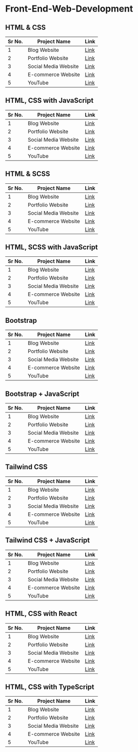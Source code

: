 # Front-End-Web-Development

## HTML & CSS
|Sr No. | Project Name | Link |
|-------|---------|------|
| 1 | Blog Website | [Link](https://github.com/AdyaTech/Front-End-Web-Development/tree/main/HTML%20%26%20CSS/Blog%20Website%20Clone) |
| 2 | Portfolio Website | [Link](https://github.com/AdyaTech/Front-End-Web-Development/tree/main/HTML%20%26%20CSS/Portfolio%20Website%20Clone) |
| 3 | Social Media Website | [Link](https://github.com/AdyaTech/Front-End-Web-Development/tree/main/HTML%20%26%20CSS/Social%20Media%20Website) |
| 4 | E-commerce Website | [Link](https://github.com/AdyaTech/Front-End-Web-Development/tree/main/HTML%20%26%20CSS/E-commerce%20Website%20Clone) |
| 5 | YouTube | [Link](https://github.com/AdyaTech/Front-End-Web-Development/tree/main/HTML%20%26%20CSSt/YouTube%20Clone) |


## HTML, CSS with JavaScript
|Sr No. | Project Name | Link |
|-------|---------|------|
| 1 | Blog Website | [Link](https://github.com/AdyaTech/Front-End-Web-Development/tree/main/HTML%2C%20CSS%20with%20JavaScript/Blog%20Website%20Clone) |
| 2 | Portfolio Website | [Link](https://github.com/AdyaTech/Front-End-Web-Development/tree/main/HTML%2C%20CSS%20with%20JavaScript/Portfolio%20Website%20Clone) |
| 3 | Social Media Website | [Link](https://github.com/AdyaTech/Front-End-Web-Development/tree/main/HTML%2C%20CSS%20with%20JavaScript/Social%20Media%20Website) |
| 4 | E-commerce Website | [Link](https://github.com/AdyaTech/Front-End-Web-Development/tree/main/HTML%2C%20CSS%20with%20JavaScript/E-commerce%20Website%20Clone) |
| 5 | YouTube | [Link](https://github.com/AdyaTech/Front-End-Web-Development/tree/main/HTML%2C%20CSS%20with%20JavaScript/YouTube%20Clone) |


## HTML & SCSS
|Sr No. | Project Name | Link |
|-------|---------|------|
| 1 | Blog Website | [Link](https://github.com/AdyaTech/Front-End-Web-Development/tree/main/HTML%20%26%20SCSS/Blog%20Website%20Clone) |
| 2 | Portfolio Website | [Link](https://github.com/AdyaTech/Front-End-Web-Development/tree/main/HTML%20%26%20SCSS/Portfolio%20Website%20Clone) |
| 3 | Social Media Website | [Link](https://github.com/AdyaTech/Front-End-Web-Development/tree/main/HTML%20%26%20SCSS/Social%20Media%20Website) |
| 4 | E-commerce Website | [Link](https://github.com/AdyaTech/Front-End-Web-Development/tree/main/HTML%20%26%20SCSS/E-commerce%20Website%20Clone) |
| 5 | YouTube | [Link](https://github.com/AdyaTech/Front-End-Web-Development/tree/main/HTML%20%26%20SCSS/YouTube%20Clone) |


## HTML, SCSS with JavaScript
|Sr No. | Project Name | Link |
|-------|---------|------|
| 1 | Blog Website | [Link](https://github.com/AdyaTech/Front-End-Web-Development/tree/main/HTML%2C%20SCSS%20with%20JavaScript/Blog%20Website%20Clone) |
| 2 | Portfolio Website | [Link](https://github.com/AdyaTech/Front-End-Web-Development/tree/main/HTML%2C%20SCSS%20with%20JavaScript/Portfolio%20Website%20Clone) |
| 3 | Social Media Website | [Link](https://github.com/AdyaTech/Front-End-Web-Development/tree/main/HTML%2C%20SCSS%20with%20JavaScript/Social%20Media%20Website) |
| 4 | E-commerce Website | [Link](https://github.com/AdyaTech/Front-End-Web-Development/tree/main/HTML%2C%20SCSS%20with%20JavaScript/E-commerce%20Website%20Clone) |
| 5 | YouTube | [Link](https://github.com/AdyaTech/Front-End-Web-Development/tree/main/HTML%2C%20SCSS%20with%20JavaScript/YouTube%20Clone) |


## Bootstrap
|Sr No. | Project Name | Link |
|-------|---------|------|
| 1 | Blog Website | [Link](https://github.com/AdyaTech/Front-End-Web-Development/tree/main/JavaScript/Blog%20Website%20Clone) |
| 2 | Portfolio Website | [Link](https://github.com/AdyaTech/Front-End-Web-Development/tree/main/JavaScript/Portfolio%20Website%20Clone) |
| 3 | Social Media Website | [Link](https://github.com/AdyaTech/Front-End-Web-Development/tree/main/JavaScript/Social%20Media%20Website) |
| 4 | E-commerce Website | [Link](https://github.com/AdyaTech/Front-End-Web-Development/tree/main/JavaScript/E-commerce%20Website%20Clone) |
| 5 | YouTube | [Link](https://github.com/AdyaTech/Front-End-Web-Development/tree/main/JavaScript/YouTube%20Clone) |


## Bootstrap + JavaScript
|Sr No. | Project Name | Link |
|-------|---------|------|
| 1 | Blog Website | [Link](https://github.com/AdyaTech/Front-End-Web-Development/tree/main/JavaScript/Blog%20Website%20Clone) |
| 2 | Portfolio Website | [Link](https://github.com/AdyaTech/Front-End-Web-Development/tree/main/JavaScript/Portfolio%20Website%20Clone) |
| 3 | Social Media Website | [Link](https://github.com/AdyaTech/Front-End-Web-Development/tree/main/JavaScript/Social%20Media%20Website) |
| 4 | E-commerce Website | [Link](https://github.com/AdyaTech/Front-End-Web-Development/tree/main/JavaScript/E-commerce%20Website%20Clone) |
| 5 | YouTube | [Link](https://github.com/AdyaTech/Front-End-Web-Development/tree/main/JavaScript/YouTube%20Clone) |


## Tailwind CSS
|Sr No. | Project Name | Link |
|-------|---------|------|
| 1 | Blog Website | [Link](https://github.com/AdyaTech/Front-End-Web-Development/tree/main/JavaScript/Blog%20Website%20Clone) |
| 2 | Portfolio Website | [Link](https://github.com/AdyaTech/Front-End-Web-Development/tree/main/JavaScript/Portfolio%20Website%20Clone) |
| 3 | Social Media Website | [Link](https://github.com/AdyaTech/Front-End-Web-Development/tree/main/JavaScript/Social%20Media%20Website) |
| 4 | E-commerce Website | [Link](https://github.com/AdyaTech/Front-End-Web-Development/tree/main/JavaScript/E-commerce%20Website%20Clone) |
| 5 | YouTube | [Link](https://github.com/AdyaTech/Front-End-Web-Development/tree/main/JavaScript/YouTube%20Clone) |


## Tailwind CSS + JavaScript
|Sr No. | Project Name | Link |
|-------|---------|------|
| 1 | Blog Website | [Link](https://github.com/AdyaTech/Front-End-Web-Development/tree/main/JavaScript/Blog%20Website%20Clone) |
| 2 | Portfolio Website | [Link](https://github.com/AdyaTech/Front-End-Web-Development/tree/main/JavaScript/Portfolio%20Website%20Clone) |
| 3 | Social Media Website | [Link](https://github.com/AdyaTech/Front-End-Web-Development/tree/main/JavaScript/Social%20Media%20Website) |
| 4 | E-commerce Website | [Link](https://github.com/AdyaTech/Front-End-Web-Development/tree/main/JavaScript/E-commerce%20Website%20Clone) |
| 5 | YouTube | [Link](https://github.com/AdyaTech/Front-End-Web-Development/tree/main/JavaScript/YouTube%20Clone) |


## HTML, CSS with React
|Sr No. | Project Name | Link |
|-------|---------|------|
| 1 | Blog Website | [Link](https://github.com/AdyaTech/Front-End-Web-Development/tree/main/JavaScript/Blog%20Website%20Clone) |
| 2 | Portfolio Website | [Link](https://github.com/AdyaTech/Front-End-Web-Development/tree/main/JavaScript/Portfolio%20Website%20Clone) |
| 3 | Social Media Website | [Link](https://github.com/AdyaTech/Front-End-Web-Development/tree/main/JavaScript/Social%20Media%20Website) |
| 4 | E-commerce Website | [Link](https://github.com/AdyaTech/Front-End-Web-Development/tree/main/JavaScript/E-commerce%20Website%20Clone) |
| 5 | YouTube | [Link](https://github.com/AdyaTech/Front-End-Web-Development/tree/main/JavaScript/YouTube%20Clone) |


## HTML, CSS with TypeScript
|Sr No. | Project Name | Link |
|-------|---------|------|
| 1 | Blog Website | [Link](https://github.com/AdyaTech/Front-End-Web-Development/tree/main/JavaScript/Blog%20Website%20Clone) |
| 2 | Portfolio Website | [Link](https://github.com/AdyaTech/Front-End-Web-Development/tree/main/JavaScript/Portfolio%20Website%20Clone) |
| 3 | Social Media Website | [Link](https://github.com/AdyaTech/Front-End-Web-Development/tree/main/JavaScript/Social%20Media%20Website) |
| 4 | E-commerce Website | [Link](https://github.com/AdyaTech/Front-End-Web-Development/tree/main/JavaScript/E-commerce%20Website%20Clone) |
| 5 | YouTube | [Link](https://github.com/AdyaTech/Front-End-Web-Development/tree/main/JavaScript/YouTube%20Clone) |
